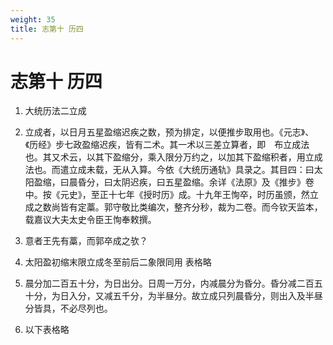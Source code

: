 ```yaml
---
weight: 35
title: 志第十 历四
---
```


# 志第十 历四

1. <span id="志第十_历四-1"></span>
大统历法二立成

2. <span id="志第十_历四-2"></span>
立成者，以日月五星盈缩迟疾之数，预为排定，以便推步取用也。《元志》、《历经》步七政盈缩迟疾，皆有二术。其一术以三差立算者，即　布立成法也。其又术云，以其下盈缩分，乘入限分万约之，以加其下盈缩积者，用立成法也。而遣立成未载，无从入算。今依《大统历通轨》具录之。其目四：曰太阳盈缩，曰晨昏分，曰太阴迟疾，曰五星盈缩。余详《法原》及《推步》卷中。按《元史》，至正十七年《授时历》成。十九年王恂卒，时历虽颁，然立成之数尚皆有定藁。郭守敬比类编次，整齐分秒，裁为二卷。而今钦天监本，载嘉议大夫太史令臣王恂奉敕撰。

3. <span id="志第十_历四-3"></span>
意者王先有藁，而郭卒成之欤？

4. <span id="志第十_历四-4"></span>
太阳盈初缩末限立成冬至前后二象限同用 表格略

5. <span id="志第十_历四-5"></span>
晨分加二百五十分，为日出分。日周一万分，内减晨分为昏分。昏分减二百五十分，为日入分，又减五千分，为半昼分。故立成只列晨昏分，则出入及半昼分皆具，不必尽列也。

6. <span id="志第十_历四-6"></span>
以下表格略
